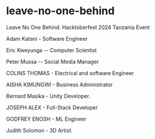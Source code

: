 
 # leave-no-one-behind
Leave No One Behind. Hacktoberfest 2024 Tanzania Event


Adam Katani - Software Engineer

Eric Kweyunga -- Computer Scientist

Peter Mussa  -- Social Media Manager

COLINS THOMAS - Electrical and software Engineer 

AISHA KIMUNGWI - Business Administrator

Bernard Masika - Unity Developer. 

JOSEPH ALEX - Full-Stack Developer

GODFREY ENOSH - ML Engineer

Judith Solomon - 3D Artist.

